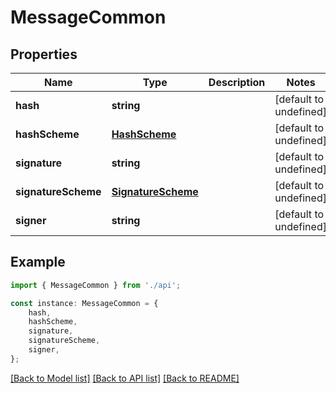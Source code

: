 # MessageCommon


## Properties

Name | Type | Description | Notes
------------ | ------------- | ------------- | -------------
**hash** | **string** |  | [default to undefined]
**hashScheme** | [**HashScheme**](HashScheme.md) |  | [default to undefined]
**signature** | **string** |  | [default to undefined]
**signatureScheme** | [**SignatureScheme**](SignatureScheme.md) |  | [default to undefined]
**signer** | **string** |  | [default to undefined]

## Example

```typescript
import { MessageCommon } from './api';

const instance: MessageCommon = {
    hash,
    hashScheme,
    signature,
    signatureScheme,
    signer,
};
```

[[Back to Model list]](../README.md#documentation-for-models) [[Back to API list]](../README.md#documentation-for-api-endpoints) [[Back to README]](../README.md)
